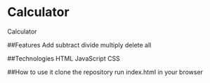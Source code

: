 
# Calculator
Calculator

##Features
Add
subtract
divide
multiply
delete all

##Technologies
HTML
JavaScript
CSS


##How to use it
clone the repository 
run index.html in your browser
